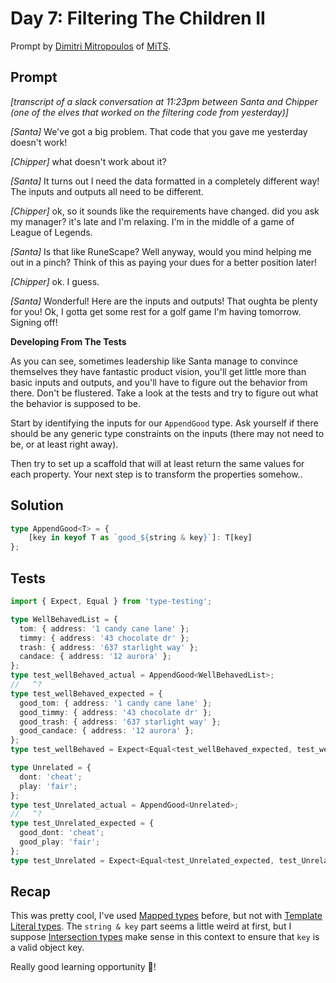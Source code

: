 # Day 7: Filtering The Children II

Prompt by [Dimitri Mitropoulos](https://github.com/dimitropoulos) of [MiTS](https://www.youtube.com/@MichiganTypeScript).

## Prompt

*[transcript of a slack conversation at 11:23pm between Santa and Chipper (one of the elves that worked on the filtering code from yesterday)]*

*[Santa]*
We've got a big problem.
That code that you gave me yesterday doesn't work!

*[Chipper]*
what doesn't work about it?

*[Santa]*
It turns out I need the data formatted in a completely different way!
The inputs and outputs all need to be different.

*[Chipper]*
ok, so it sounds like the requirements have changed.
did you ask my manager?
it's late and I'm relaxing.
I'm in the middle of a game of League of Legends.

*[Santa]*
Is that like RuneScape?
Well anyway, would you mind helping me out in a pinch?
Think of this as paying your dues for a better position later!

*[Chipper]*
ok.
I guess.

*[Santa]*
Wonderful!
Here are the inputs and outputs!
That oughta be plenty for you!
Ok, I gotta get some rest for a golf game I'm having tomorrow.
Signing off!

**Developing From The Tests**

As you can see, sometimes leadership like Santa manage to convince themselves they have fantastic product vision, you'll get little more than basic inputs and outputs, and you'll have to figure out the behavior from there.
Don't be flustered.
Take a look at the tests and try to figure out what the behavior is supposed to be.

Start by identifying the inputs for our `AppendGood` type.
Ask yourself if there should be any generic type constraints on the inputs (there may not need to be, or at least right away).

Then try to set up a scaffold that will at least return the same values for each property.
Your next step is to transform the properties somehow..

## Solution

```typescript
type AppendGood<T> = {
	[key in keyof T as `good_${string & key}`]: T[key]
};
```

## Tests

```typescript
import { Expect, Equal } from 'type-testing';

type WellBehavedList = {
  tom: { address: '1 candy cane lane' };
  timmy: { address: '43 chocolate dr' };
  trash: { address: '637 starlight way' };
  candace: { address: '12 aurora' };
};
type test_wellBehaved_actual = AppendGood<WellBehavedList>;
//   ^?
type test_wellBehaved_expected = {
  good_tom: { address: '1 candy cane lane' };
  good_timmy: { address: '43 chocolate dr' };
  good_trash: { address: '637 starlight way' };
  good_candace: { address: '12 aurora' };
};
type test_wellBehaved = Expect<Equal<test_wellBehaved_expected, test_wellBehaved_actual>>;

type Unrelated = {
  dont: 'cheat';
  play: 'fair';
};
type test_Unrelated_actual = AppendGood<Unrelated>;
//   ^?
type test_Unrelated_expected = {
  good_dont: 'cheat';
  good_play: 'fair';
};
type test_Unrelated = Expect<Equal<test_Unrelated_expected, test_Unrelated_actual>>;
```

## Recap

This was pretty cool, I've used [Mapped types](https://www.typescriptlang.org/docs/handbook/2/mapped-types.html) before, but not with [Template Literal types](https://www.typescriptlang.org/docs/handbook/2/template-literal-types.html).
The `string & key` part seems a little weird at first, but I suppose [Intersection types](https://www.typescriptlang.org/docs/handbook/2/objects.html#intersection-types) make sense in this context to ensure that `key` is a valid object key.

Really good learning opportunity 🎉!
